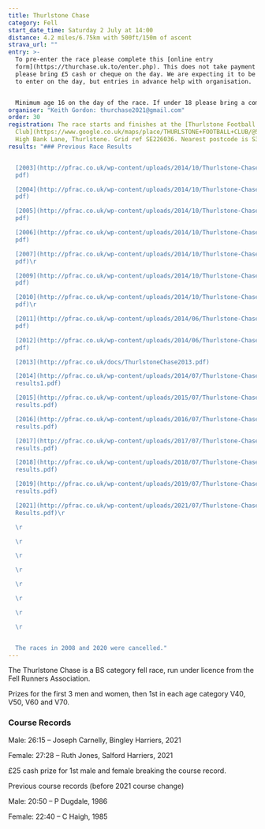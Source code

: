 ```yaml
---
title: Thurlstone Chase
category: Fell
start_date_time: Saturday 2 July at 14:00
distance: 4.2 miles/6.75km with 500ft/150m of ascent
strava_url: ""
entry: >-
  To pre-enter the race please complete this [online entry
  form](https://thurchase.uk.to/enter.php). This does not take payment &ndash;
  please bring £5 cash or cheque on the day. We are expecting it to be possible
  to enter on the day, but entries in advance help with organisation.


  Minimum age 16 on the day of the race. If under 18 please bring a completed [FRA Parental Consent Form](https://races.fellrunner.org.uk/documents/2022/fra-parental-consent-process-form-2022.pdf).
organiser: "Keith Gordon: thurchase2021@gmail.com"
order: 30
registration: The race starts and finishes at the [Thurlstone Football
  Club](https://www.google.co.uk/maps/place/THURLSTONE+FOOTBALL+CLUB/@53.5280495,-1.6571955,16.25z/data=!4m5!3m4!1s0x487bd7dfc2a74a0d:0x5788c72b004d0bcb!8m2!3d53.528038!4d-1.6591823),
  High Bank Lane, Thurlstone. Grid ref SE226036. Nearest postcode is S36 9PS.
results: "### Previous Race Results


  [2003](http://pfrac.co.uk/wp-content/uploads/2014/10/Thurlstone-Chase-2003.\
  pdf)

  [2004](http://pfrac.co.uk/wp-content/uploads/2014/10/Thurlstone-Chase-2004.\
  pdf)

  [2005](http://pfrac.co.uk/wp-content/uploads/2014/10/Thurlstone-Chase-2005.\
  pdf)

  [2006](http://pfrac.co.uk/wp-content/uploads/2014/10/Thurlstone-Chase-2006.\
  pdf)

  [2007](http://pfrac.co.uk/wp-content/uploads/2014/10/Thurlstone-Chase-2007.\
  pdf)\r

  [2009](http://pfrac.co.uk/wp-content/uploads/2014/10/Thurlstone-Chase-2009.\
  pdf)

  [2010](http://pfrac.co.uk/wp-content/uploads/2014/10/Thurlstone-Chase-2010.\
  pdf)\r

  [2011](http://pfrac.co.uk/wp-content/uploads/2014/06/Thurlstone-Chase-2011.\
  pdf)

  [2012](http://pfrac.co.uk/wp-content/uploads/2014/06/Thurlstone-Chase-2012.\
  pdf)

  [2013](http://pfrac.co.uk/docs/ThurlstoneChase2013.pdf)

  [2014](http://pfrac.co.uk/wp-content/uploads/2014/07/Thurlstone-Chase-2014-\
  results1.pdf)

  [2015](http://pfrac.co.uk/wp-content/uploads/2015/07/Thurlstone-Chase-2015-\
  results.pdf)

  [2016](http://pfrac.co.uk/wp-content/uploads/2016/07/Thurlstone-Chase-2016-\
  results.pdf)

  [2017](http://pfrac.co.uk/wp-content/uploads/2017/07/Thurlstone-Chase-2017-\
  results.pdf)

  [2018](http://pfrac.co.uk/wp-content/uploads/2018/07/Thurlstone-Chase-2018-\
  results.pdf)

  [2019](http://pfrac.co.uk/wp-content/uploads/2019/07/Thurlstone-Chase-2019-\
  results.pdf)

  [2021](http://pfrac.co.uk/wp-content/uploads/2021/07/Thurlstone-Chase-2021-\
  Results.pdf)\r

  \r

  \r

  \r

  \r

  \r

  \r

  \r

  \r


  The races in 2008 and 2020 were cancelled."
---
```

The Thurlstone Chase is a BS category fell race, run under licence from the Fell Runners Association.

Prizes for the first 3 men and women, then 1st in each age category V40, V50, V60 and V70.

### Course Records

Male: 26:15 &ndash; Joseph Carnelly, Bingley Harriers, 2021

Female: 27:28 &ndash; Ruth Jones, Salford Harriers, 2021

£25 cash prize for 1st male and female breaking the course record.

Previous course records (before 2021 course change)

Male: 20:50 &ndash; P Dugdale, 1986

Female: 22:40 &ndash; C Haigh, 1985